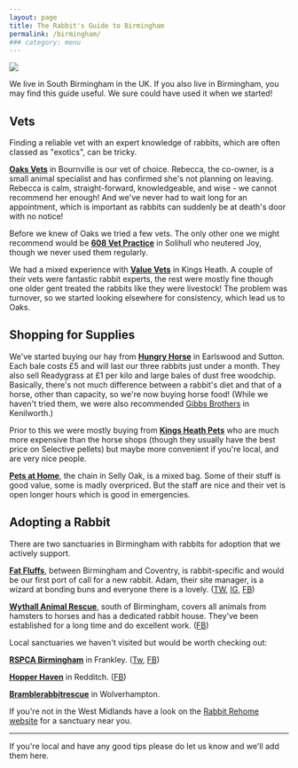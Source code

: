 ```yaml
---
layout: page
title: The Rabbit's Guide to Birmingham
permalink: /birmingham/
### category: menu
---
```


![](http://bunminster.uk/images/buningham.jpg)

We live in South Birmingham in the UK. If you also live in Birmingham, you may find this guide useful. We sure could have used it when we started!

## Vets 

Finding a reliable vet with an expert knowledge of rabbits, which are often classed as "exotics", can be tricky. 

[**Oaks Vets**](http://www.oaksvetsbirmingham.co.uk) in Bournville is our vet of choice. Rebecca, the co-owner, is a small animal specialist and has confirmed she's not planning on leaving. Rebecca is calm, straight-forward, knowledgeable, and wise - we cannot recommend her enough! And we've never had to wait long for an appointment, which is important as rabbits can suddenly be at death's door with no notice! 

Before we knew of Oaks we tried a few vets. The only other one we might recommend would be [**608 Vet Practice**](http://www.608vetpractice.co.uk) in Solihull who neutered Joy, though we never used them regularly. 

We had a mixed experience with [**Value Vets**](http://www.valuevets.co.uk/locations/kings-heath/) in Kings Heath. A couple of their vets were fantastic rabbit experts, the rest were mostly fine though one older gent treated the rabbits like they were livestock! The problem was turnover, so we started looking elsewhere for consistency, which lead us to Oaks.

## Shopping for Supplies

We've started buying our hay from [**Hungry Horse**](http://hungryhorse.org) in Earlswood and Sutton. Each bale costs £5 and will last our three rabbits just under a month. They also sell Readygrass at £1 per kilo and large bales of dust free woodchip. Basically, there's not much difference between a rabbit's diet and that of a horse, other than capacity, so we're now buying horse food! (While we haven't tried them, we were also recommended [Gibbs Brothers](http://gibbsbros.co.uk) in Kenilworth.) 

Prior to this we were mostly buying from [**Kings Heath Pets**](http://www.kingsheathpetcentre.co.uk) who are much more expensive than the horse shops (though they usually have the best price on Selective pellets) but maybe more convenient if you're local, and are very nice people.

[**Pets at Home**](http://community.petsathome.com/stores/selly-oak/), the chain in Selly Oak, is a mixed bag. Some of their stuff is good value, some is madly overpriced. But the staff are nice and their vet is open longer hours which is good in emergencies.  

## Adopting a Rabbit

There are two sanctuaries in Birmingham with rabbits for adoption that we actively support.

[**Fat Fluffs**](http://www.fatfluffs.com), between Birmingham and Coventry, is rabbit-specific and would be our first port of call for a new rabbit. Adam, their site manager, is a wizard at bonding buns and everyone there is a lovely. ([TW](http://twitter.com/fatfluffs), [IG](https://www.instagram.com/fat_fluffs/), [FB](https://www.facebook.com/fatfluffs/))

[**Wythall Animal Rescue**](https://wythallanimalrescue.org), south of Birmingham, covers all animals from hamsters to horses and has a dedicated rabbit house. They've been established for a long time and do excellent work. ([FB](https://www.facebook.com/Wythall-Animal-Rescue-245434699203/))

Local sanctuaries we haven't visited but would be worth checking out:

[**RSPCA Birmingham**](https://www.rspca.org.uk/local/birmingham-animal-centre) in Frankley. ([Tw](https://twitter.com/rspcabirmingham), [FB](https://www.facebook.com/RSPCA.Birmingham.Animal.Centre))

[**Hopper Haven**](http://www.hopperhaven.org.uk/index.html) in Redditch. ([FB](https://www.facebook.com/groups/137386079872/))

[**Bramblerabbitrescue**](https://www.facebook.com/Bramblerabbitrescue/) in Wolverhampton.

If you're not in the West Midlands have a look on the [Rabbit Rehome website](http://www.rabbitrehome.org.uk/centres.asp) for a sanctuary near you. 


* * * * *

If you're local and have any good tips please do let us know and we'll add them here. 

